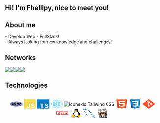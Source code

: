 ## Hi! I'm Fhellipy, nice to meet you!

<h2>About me</h2>
- Develop Web - FullStack! <br />
- Always looking for new knowledge and challenges!


<h2>Networks</h2>

<div align="center" style="display: flex">  
<a href="ffhellipyc.santana@gmail.com"><img align="center"  src="https://img.shields.io/badge/Gmail-D14836?style=for-the-badge&logo=gmail&logoColor=white" target="_blank"></a>  
<a href="https://instagram.com/_fhellipy" target="_blank"><img align="center"  src="https://img.shields.io/badge/-Instagram-%23E4405F?style=for-the-badge&logo=instagram&logoColor=white" target="_blank"></a>
<a href="https://twitter.com/_fhellipy" target="_blank"><img align="center" src="https://img.shields.io/badge/Twitter-1DA1F2?style=for-the-badge&logo=twitter&logoColor=white" target="_blank"></a>
<a href="https://www.linkedin.com/in/fhellipy-c-santana" target="_blank"><img align="center" src="https://img.shields.io/badge/-LinkedIn-%230077B5?style=for-the-badge&logo=linkedin&logoColor=white" target="_blank"></a>
</div>

<h2>Technologies</h2>

<div >
  
<div align="center" valign="top">
<br />
  <img align="center" alt="Icone do PHP" height="30" width="40" src="https://raw.githubusercontent.com/devicons/devicon/master/icons/php/php-original.svg">
  <img align="center" alt="Icone do Javascript" height="30" width="40" src="https://raw.githubusercontent.com/devicons/devicon/master/icons/javascript/javascript-plain.svg">
  <img align="center" alt="Icone do TypeScript" height="30" width="40" src="https://raw.githubusercontent.com/devicons/devicon/master/icons/typescript/typescript-plain.svg">
  <img align="center" alt="Icone do React" height="30" width="40" src="https://raw.githubusercontent.com/devicons/devicon/master/icons/react/react-original.svg">
  <img align="center" alt="Icone do Tailwind CSS" height="30" width="40" src="https://cdn.jsdelivr.net/gh/devicons/devicon/icons/tailwindcss/tailwindcss-plain.svg" />
  <img align="center" alt="Icone do HTML5" height="30" width="40" src="https://raw.githubusercontent.com/devicons/devicon/master/icons/html5/html5-original.svg">
  <img align="center" alt="Icone do CSS3" height="30" width="40" src="https://raw.githubusercontent.com/devicons/devicon/master/icons/css3/css3-original.svg">
  <img align="center" alt="Icone do GIT" height="30" width="40" src="https://raw.githubusercontent.com/devicons/devicon/master/icons/git/git-original.svg">
  <img align="center" alt="Icone do NPM" height="30" width="40" src="https://raw.githubusercontent.com/devicons/devicon/master/icons/npm/npm-original-wordmark.svg">
  <img align="center" alt="Icone do Firebird" height="30" width="40" src="https://raw.githubusercontent.com/devicons/devicon/master/icons/linux/linux-original.svg">
  <img align="center" alt="Icone do MySQL" height="30" width="40" src="https://raw.githubusercontent.com/devicons/devicon/master/icons/mysql/mysql-original.svg">
  <img align="center" alt="Icone do Composer" height="30" width="40" src="https://raw.githubusercontent.com/devicons/devicon/master/icons/composer/composer-original.svg">
</div>

</div>

